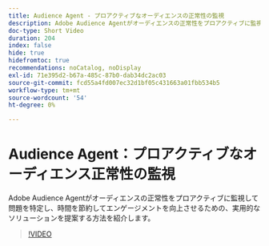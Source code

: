 ```yaml
---
title: Audience Agent - プロアクティブなオーディエンスの正常性の監視
description: Adobe Audience Agentがオーディエンスの正常性をプロアクティブに監視して問題を特定し、時間を節約してエンゲージメントを向上させるための、実用的なソリューションを提案する方法を紹介します。
doc-type: Short Video
duration: 204
index: false
hide: true
hidefromtoc: true
recommendations: noCatalog, noDisplay
exl-id: 71e395d2-b67a-485c-87b0-dab34dc2ac03
source-git-commit: fcd55a4fd007ec32d1bf05c431663a01fbb534b5
workflow-type: tm+mt
source-wordcount: '54'
ht-degree: 0%

---
```


# Audience Agent：プロアクティブなオーディエンス正常性の監視

Adobe Audience Agentがオーディエンスの正常性をプロアクティブに監視して問題を特定し、時間を節約してエンゲージメントを向上させるための、実用的なソリューションを提案する方法を紹介します。

<!-- 62_S653_3442539_203_audience-agent-proactive-audience-health-monitoring -->
>[!VIDEO](https://video.tv.adobe.com/v/3458303/?learn=on&enablevpops=true)
